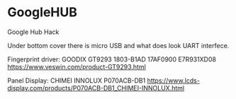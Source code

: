 # GoogleHUB
Google Hub Hack

Under bottom cover there is micro USB and what does look UART interfece.


Fingerprint driver: GOODIX GT9293 1803-B1AD  17AF0900 E7R931XD08 https://www.veswin.com/product-GT9293.html

Panel Display: CHIMEI INNOLUX P070ACB-DB1 https://www.lcds-display.com/products/P070ACB-DB1_CHIMEI-INNOLUX.html
